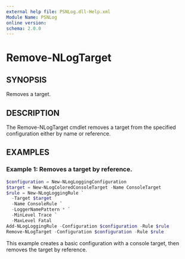 ```yaml
---
external help file: PSNLog.dll-Help.xml
Module Name: PSNLog
online version:
schema: 2.0.0
---
```


# Remove-NLogTarget

## SYNOPSIS

Removes a target.

## DESCRIPTION

The Remove-NLogTarget cmdlet removes a target from the specified configuration either by name or reference.

## EXAMPLES

### Example 1: Removes a target by reference.

```powershell
$configuration = New-NLogLoggingConfiguration
$target = New-NLogColoredConsoleTarget -Name ConsoleTarget
$rule = New-NLogLoggingRule `
  -Target $target `
  -Name ConsoleRule `
  -LoggerNamePattern * `
  -MinLevel Trace `
  -MaxLevel Fatal
Add-NLogLoggingRule -Configuration $configuration -Rule $rule
Remove-NLogTarget -Configuration $configuration -Rule $rule
```

This example creates a basic configuration with a console target, then removes the target by reference.